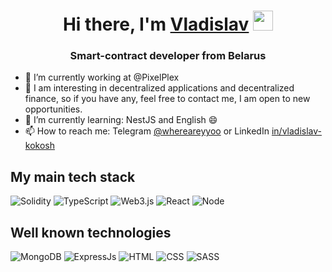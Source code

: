 <h1 align="center">Hi there, I'm <a href="https://www.linkedin.com/in/vladislav-kokosh-b02883205/" target="_blank">Vladislav</a> 
<img src="https://github.com/blackcater/blackcater/raw/main/images/Hi.gif" height="32"/></h1>
<h3 align="center">Smart-contract developer from Belarus</h3>

- 🔭 I’m currently working at @PixelPlex <br/>
- 🤔 I am interesting in decentralized applications and decentralized finance, so if you have any, feel free to contact me, I am open to new opportunities. <br/>
- 🌱 I’m currently learning: NestJS and English 😄 <br/>
- 📫 How to reach me: Telegram [@whereareyyoo](https://t.me/whereareyyoo) or LinkedIn [in/vladislav-kokosh](https://www.linkedin.com/in/vladislav-kokosh-b02883205/) 

## My main tech stack
![Solidity](https://img.shields.io/badge/Solidity-%23363636.svg?style=for-the-badge&logo=solidity&logoColor=white)
![TypeScript](https://img.shields.io/badge/typescript-%23007ACC.svg?style=for-the-badge&logo=typescript&logoColor=white)
![Web3.js](https://img.shields.io/badge/web3.js-F16822?style=for-the-badge&logo=web3.js&logoColor=white)
![React](https://img.shields.io/badge/react-%2320232a.svg?style=for-the-badge&logo=react&logoColor=%2361DAFB)
![Node](https://img.shields.io/badge/Node.js-43853D?style=for-the-badge&logo=node.js&logoColor=white)

## Well known technologies
![MongoDB](https://img.shields.io/badge/MongoDB-%234ea94b.svg?style=for-the-badge&logo=mongodb&logoColor=white)
![ExpressJs](https://img.shields.io/badge/Express.js-404D59?style=for-the-badge)
![HTML](https://img.shields.io/badge/HTML-404D59?style=for-the-badge)
![CSS](https://img.shields.io/badge/CSS3-404D59?style=for-the-badge)
![SASS](https://img.shields.io/badge/Sass-404D59?style=for-the-badge)

